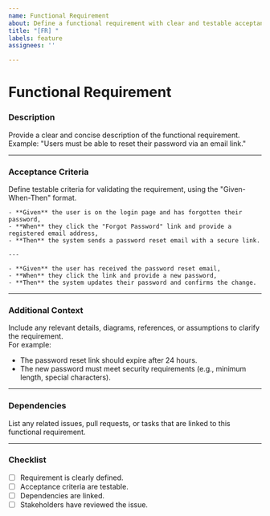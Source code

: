 ```yaml
---
name: Functional Requirement
about: Define a functional requirement with clear and testable acceptance criteria.
title: "[FR] "
labels: feature
assignees: ''

---
```


# Functional Requirement

### **Description**
Provide a clear and concise description of the functional requirement.  
Example: "Users must be able to reset their password via an email link."

---

### **Acceptance Criteria**
Define testable criteria for validating the requirement, using the "Given-When-Then" format.

    - **Given** the user is on the login page and has forgotten their password,  
    - **When** they click the "Forgot Password" link and provide a registered email address,  
    - **Then** the system sends a password reset email with a secure link.

    ---

    - **Given** the user has received the password reset email,  
    - **When** they click the link and provide a new password,  
    - **Then** the system updates their password and confirms the change.

---

### **Additional Context**
Include any relevant details, diagrams, references, or assumptions to clarify the requirement.  
For example:
- The password reset link should expire after 24 hours.
- The new password must meet security requirements (e.g., minimum length, special characters).

---

### **Dependencies**
List any related issues, pull requests, or tasks that are linked to this functional requirement.

---

### **Checklist**
- [ ] Requirement is clearly defined.
- [ ] Acceptance criteria are testable.
- [ ] Dependencies are linked.
- [ ] Stakeholders have reviewed the issue.
